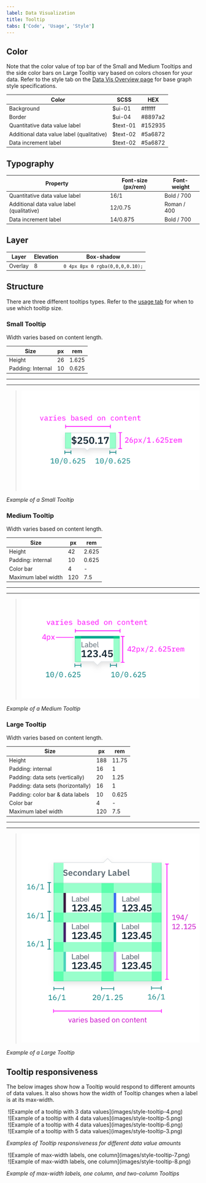 ```yaml
---
label: Data Visualization
title: Tooltip
tabs: ['Code', 'Usage', 'Style']
---
```


## Color

Note that the color value of top bar of the Small and Medium Tooltips and the side color bars on Large Tooltip vary based on colors chosen for your data. Refer to the style tab on the [Data Vis Overview page](/data-vis/overview/colors) for base graph style specifications.

| Color                                     | SCSS     | HEX     |
| ----------------------------------------- | -------- | ------- |
| Background                                | $ui-01   | #ffffff |
| Border                                    | $ui-04   | #8897a2 |
| Quantitative data value label             | $text-01 | #152935 |
| Additional data value label (qualitative) | $text-02 | #5a6872 |
| Data increment label                      | $text-02 | #5a6872 |

## Typography

| Property                                  | Font-size (px/rem) | Font-weight |
| ----------------------------------------- | ------------------ | ----------- |
| Quantitative data value label             | 16/1               | Bold / 700  |
| Additional data value label (qualitative) | 12/0.75            | Roman / 400 |
| Data increment label                      | 14/0.875           | Bold / 700  |

## Layer

| Layer   | Elevation | Box-shadow                      |
| ------- | --------- | ------------------------------- |
| Overlay | 8         | `0 4px 8px 0 rgba(0,0,0,0.10);` |

## Structure

There are three different tooltips types. Refer to the [usage tab](/data-vis/tooltip/usage) for when to use which tooltip size.

### Small Tooltip

Width varies based on content length.

| Size              | px  | rem   |
| ----------------- | --- | ----- |
| Height            | 26  | 1.625 |
| Padding: Internal | 10  | 0.625 |

---

---

> ![Example of a Small Tooltip](images/style-tooltip-1.png)

_Example of a Small Tooltip_

### Medium Tooltip

Width varies based on content length.

| Size                | px  | rem   |
| ------------------- | --- | ----- |
| Height              | 42  | 2.625 |
| Padding: internal   | 10  | 0.625 |
| Color bar           | 4   | -     |
| Maximum label width | 120 | 7.5   |

---

---

> ![Example of a Medium Tooltip](images/style-tooltip-2.png)

_Example of a Medium Tooltip_

### Large Tooltip

Width varies based on content length.

| Size                              | px  | rem   |
| --------------------------------- | --- | ----- |
| Height                            | 188 | 11.75 |
| Padding: internal                 | 16  | 1     |
| Padding: data sets (vertically)   | 20  | 1.25  |
| Padding: data sets (horizontally) | 16  | 1     |
| Padding: color bar & data labels  | 10  | 0.625 |
| Color bar                         | 4   | -     |
| Maximum label width               | 120 | 7.5   |

---

---

> ![Example of a Large Tooltip](images/style-tooltip-3.png)

_Example of a Large Tooltip_

## Tooltip responsiveness

The below images show how a Tooltip would respond to different amounts of data values. It also shows how the width of Tooltip changes when a label is at its max-width.

<div class="image-grid">
  <div>
   <img src="images/.png" alt=""/>
    ![Example of a tooltip with 3 data values](images/style-tooltip-4.png)
  </div>
  <div>
    <img src="images/.png" alt=""/>
    ![Example of a tooltip with 4 data values](images/style-tooltip-5.png)
  </div>
  <div>
    <img src="images/.png" alt=""/>
    ![Example of a tooltip with 4 data values](images/style-tooltip-6.png)
  </div>
  <div>
    <img src="images/.png" alt=""/>
    ![Example of a tooltip with 5 data values](images/style-tooltip-3.png)
  </div>
</div>

_Examples of Tooltip responsiveness for different data value amounts_

<div class="image-grid">
  <div>
    <img src="images/.png" alt=""/>
    ![Example of max-width labels, one column](images/style-tooltip-7.png)
  </div>
  <div>
    <img src="images/.png" alt=""/>
    ![Example of max-width labels, one column](images/style-tooltip-8.png)
  </div>
</div>

_Example of max-width labels, one column, and two-column Tooltips_
